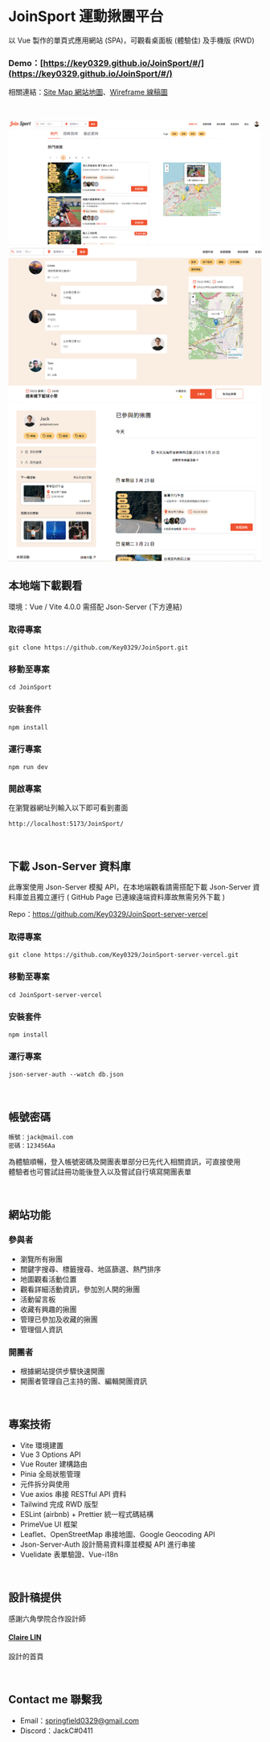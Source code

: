 # JoinSport 運動揪團平台

以 Vue 製作的單頁式應用網站 (SPA)，可觀看桌面板 (體驗佳) 及手機版 (RWD)  

### Demo：[https://key0329.github.io/JoinSport/#/](https://key0329.github.io/JoinSport/#/)

相關連結：[Site Map 網站地圖](https://whimsical.com/site-map-join-sport-PAW5csqMBe9ZWiqns38Wxx)、[Wireframe 線稿圖](https://www.figma.com/file/Hs6V5EqxHEHnbaFMQPy6v1/Join-Sport?node-id=0%3A1&t=mXbVVTZDYyZPeE3X-0)

</br>

![Alt text](src/assets/images/banner/JoinSportImage.png)
![Alt text](src/assets/images/banner/JoinSportImage2.png)
![Alt text](src/assets/images/banner/JoinSportImage3.png)
## 本地端下載觀看 

環境：Vue / Vite 4.0.0
需搭配 Json-Server (下方連結)

### 取得專案
```
git clone https://github.com/Key0329/JoinSport.git
```

### 移動至專案
```
cd JoinSport
```

### 安裝套件
```
npm install
```

### 運行專案
```
npm run dev
```
### 開啟專案
在瀏覽器網址列輸入以下即可看到畫面
```
http://localhost:5173/JoinSport/
```


</br>


## 下載 Json-Server 資料庫
此專案使用 Json-Server 模擬 API，在本地端觀看請需搭配下載 Json-Server 資料庫並且獨立運行 ( GitHub Page 已連線遠端資料庫故無需另外下載 )

Repo：https://github.com/Key0329/JoinSport-server-vercel

### 取得專案
```
git clone https://github.com/Key0329/JoinSport-server-vercel.git
```

### 移動至專案
```
cd JoinSport-server-vercel
```

### 安裝套件
```
npm install
```

### 運行專案
```
json-server-auth --watch db.json
```

</br>

## 帳號密碼

```
帳號：jack@mail.com
密碼：123456Aa
```

為體驗順暢，登入帳號密碼及開團表單部分已先代入相關資訊，可直接使用</br>
體驗者也可嘗試註冊功能後登入以及嘗試自行填寫開團表單

</br>

## 網站功能
### 參與者
- 瀏覽所有揪團
- 關鍵字搜尋、標籤搜尋、地區篩選、熱門排序
- 地圖觀看活動位置
- 觀看詳細活動資訊，參加別人開的揪團
- 活動留言板
- 收藏有興趣的揪團
- 管理已參加及收藏的揪團
- 管理個人資訊
 
### 開團者
- 根據網站提供步驟快速開團
- 開團者管理自己主持的團、編輯開團資訊

</br>

## 專案技術
- Vite 環境建置
- Vue 3 Options API
- Vue Router 建構路由
- Pinia 全局狀態管理
- 元件拆分與使用
- Vue axios 串接 RESTful API 資料
- Tailwind 完成 RWD 版型
- ESLint (airbnb) + Prettier 統一程式碼結構
- PrimeVue UI 框架
- Leaflet、OpenStreetMap 串接地圖、Google Geocoding API
- Json-Server-Auth 設計簡易資料庫並模擬 API 進行串接
- Vuelidate 表單驗證、Vue-i18n

</br>


## 設計稿提供

感謝六角學院合作設計師 
#### [Claire LIN](https://www.figma.com/file/eL7NwmFJE0f6DhYnR6rPKD/Join-Sport-%E6%8F%AA%E9%81%8B%E5%8B%95?node-id=7%3A550&t=Rb3uMpzlsKzFX3I0-0)
設計的首頁

</br>

## Contact me 聯繫我
- Email：springfield0329@gmail.com
- Discord：JackC#0411

